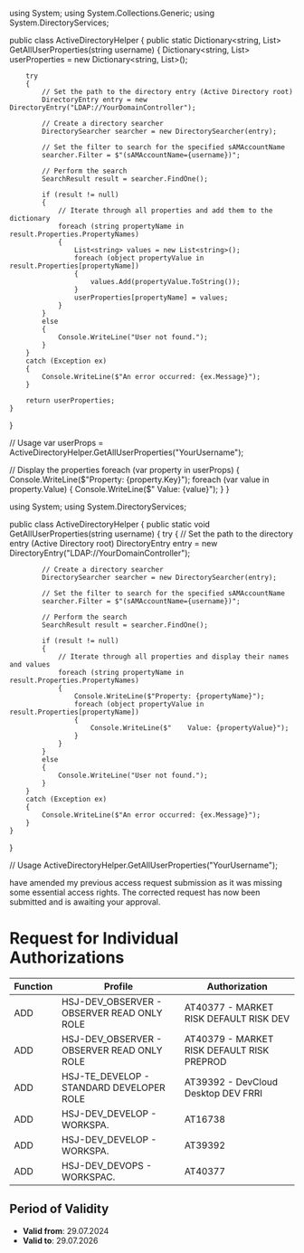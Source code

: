 
using System;
using System.Collections.Generic;
using System.DirectoryServices;

public class ActiveDirectoryHelper
{
    public static Dictionary<string, List<string>> GetAllUserProperties(string username)
    {
        Dictionary<string, List<string>> userProperties = new Dictionary<string, List<string>>();

        try
        {
            // Set the path to the directory entry (Active Directory root)
            DirectoryEntry entry = new DirectoryEntry("LDAP://YourDomainController");
            
            // Create a directory searcher
            DirectorySearcher searcher = new DirectorySearcher(entry);
            
            // Set the filter to search for the specified sAMAccountName
            searcher.Filter = $"(sAMAccountName={username})";
            
            // Perform the search
            SearchResult result = searcher.FindOne();
            
            if (result != null)
            {
                // Iterate through all properties and add them to the dictionary
                foreach (string propertyName in result.Properties.PropertyNames)
                {
                    List<string> values = new List<string>();
                    foreach (object propertyValue in result.Properties[propertyName])
                    {
                        values.Add(propertyValue.ToString());
                    }
                    userProperties[propertyName] = values;
                }
            }
            else
            {
                Console.WriteLine("User not found.");
            }
        }
        catch (Exception ex)
        {
            Console.WriteLine($"An error occurred: {ex.Message}");
        }

        return userProperties;
    }
}

// Usage
var userProps = ActiveDirectoryHelper.GetAllUserProperties("YourUsername");

// Display the properties
foreach (var property in userProps)
{
    Console.WriteLine($"Property: {property.Key}");
    foreach (var value in property.Value)
    {
        Console.WriteLine($"    Value: {value}");
    }
}


using System;
using System.DirectoryServices;

public class ActiveDirectoryHelper
{
    public static void GetAllUserProperties(string username)
    {
        try
        {
            // Set the path to the directory entry (Active Directory root)
            DirectoryEntry entry = new DirectoryEntry("LDAP://YourDomainController");
            
            // Create a directory searcher
            DirectorySearcher searcher = new DirectorySearcher(entry);
            
            // Set the filter to search for the specified sAMAccountName
            searcher.Filter = $"(sAMAccountName={username})";
            
            // Perform the search
            SearchResult result = searcher.FindOne();
            
            if (result != null)
            {
                // Iterate through all properties and display their names and values
                foreach (string propertyName in result.Properties.PropertyNames)
                {
                    Console.WriteLine($"Property: {propertyName}");
                    foreach (object propertyValue in result.Properties[propertyName])
                    {
                        Console.WriteLine($"    Value: {propertyValue}");
                    }
                }
            }
            else
            {
                Console.WriteLine("User not found.");
            }
        }
        catch (Exception ex)
        {
            Console.WriteLine($"An error occurred: {ex.Message}");
        }
    }
}

// Usage
ActiveDirectoryHelper.GetAllUserProperties("YourUsername");




 have amended my previous access request submission as it was missing some essential access rights. The corrected request has now been submitted and is awaiting your approval.





# Request for Individual Authorizations

| Function | Profile                                      | Authorization                                 |
|----------|----------------------------------------------|-----------------------------------------------|
| ADD      | HSJ-DEV_OBSERVER - OBSERVER READ ONLY ROLE   | AT40377 - MARKET RISK DEFAULT RISK DEV        |
| ADD      | HSJ-DEV_OBSERVER - OBSERVER READ ONLY ROLE   | AT40379 - MARKET RISK DEFAULT RISK PREPROD    |
| ADD      | HSJ-TE_DEVELOP - STANDARD DEVELOPER ROLE     | AT39392 - DevCloud Desktop DEV FRRI           |
| ADD      | HSJ-DEV_DEVELOP - WORKSPA.                   | AT16738                                       |
| ADD      | HSJ-DEV_DEVELOP - WORKSPA.                   | AT39392                                       |
| ADD      | HSJ-DEV_DEVOPS - WORKSPAC.                   | AT40377                                       |

## Period of Validity

* **Valid from**: 29.07.2024
* **Valid to**: 29.07.2026
